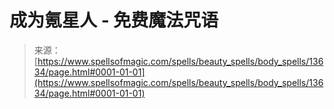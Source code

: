<!--yml

category: 未分类

date: 2024-06-12 18:52:09

-->

# 成为氪星人 - 免费魔法咒语

> 来源：[https://www.spellsofmagic.com/spells/beauty_spells/body_spells/13634/page.html#0001-01-01](https://www.spellsofmagic.com/spells/beauty_spells/body_spells/13634/page.html#0001-01-01)
